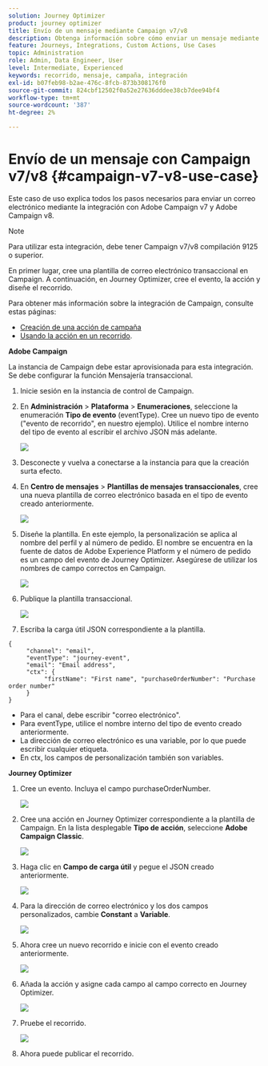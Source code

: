 ```yaml
---
solution: Journey Optimizer
product: journey optimizer
title: Envío de un mensaje mediante Campaign v7/v8
description: Obtenga información sobre cómo enviar un mensaje mediante Campaign v7/v8
feature: Journeys, Integrations, Custom Actions, Use Cases
topic: Administration
role: Admin, Data Engineer, User
level: Intermediate, Experienced
keywords: recorrido, mensaje, campaña, integración
exl-id: b07feb98-b2ae-476c-8fcb-873b308176f0
source-git-commit: 824cbf12502f0a52e27636dddee38cb7dee94bf4
workflow-type: tm+mt
source-wordcount: '387'
ht-degree: 2%

---
```


# Envío de un mensaje con Campaign v7/v8 {#campaign-v7-v8-use-case}

Este caso de uso explica todos los pasos necesarios para enviar un correo electrónico mediante la integración con Adobe Campaign v7 y Adobe Campaign v8.

>[!NOTE]
>
>Para utilizar esta integración, debe tener Campaign v7/v8 compilación 9125 o superior.

En primer lugar, cree una plantilla de correo electrónico transaccional en Campaign. A continuación, en Journey Optimizer, cree el evento, la acción y diseñe el recorrido.

Para obtener más información sobre la integración de Campaign, consulte estas páginas:

* [Creación de una acción de campaña](../action/acc-action.md)
* [Usando la acción en un recorrido](../building-journeys/using-adobe-campaign-v7-v8.md).

**Adobe Campaign**

La instancia de Campaign debe estar aprovisionada para esta integración. Se debe configurar la función Mensajería transaccional.

1. Inicie sesión en la instancia de control de Campaign.

1. En **Administración** > **Plataforma** > **Enumeraciones**, seleccione la enumeración **Tipo de evento** (eventType). Cree un nuevo tipo de evento (&quot;evento de recorrido&quot;, en nuestro ejemplo). Utilice el nombre interno del tipo de evento al escribir el archivo JSON más adelante.

   ![](assets/accintegration-uc-1.png)

1. Desconecte y vuelva a conectarse a la instancia para que la creación surta efecto.

1. En **Centro de mensajes** > **Plantillas de mensajes transaccionales**, cree una nueva plantilla de correo electrónico basada en el tipo de evento creado anteriormente.

   ![](assets/accintegration-uc-2.png)

1. Diseñe la plantilla. En este ejemplo, la personalización se aplica al nombre del perfil y al número de pedido. El nombre se encuentra en la fuente de datos de Adobe Experience Platform y el número de pedido es un campo del evento de Journey Optimizer. Asegúrese de utilizar los nombres de campo correctos en Campaign.

   ![](assets/accintegration-uc-3.png)

1. Publique la plantilla transaccional.

   ![](assets/accintegration-uc-4.png)

1. Escriba la carga útil JSON correspondiente a la plantilla.

```
{
     "channel": "email",
     "eventType": "journey-event",
     "email": "Email address",
     "ctx": {
          "firstName": "First name", "purchaseOrderNumber": "Purchase order number"
     }
}
```

* Para el canal, debe escribir &quot;correo electrónico&quot;.
* Para eventType, utilice el nombre interno del tipo de evento creado anteriormente.
* La dirección de correo electrónico es una variable, por lo que puede escribir cualquier etiqueta.
* En ctx, los campos de personalización también son variables.

**Journey Optimizer**

1. Cree un evento. Incluya el campo purchaseOrderNumber.

   ![](assets/accintegration-uc-5.png)

1. Cree una acción en Journey Optimizer correspondiente a la plantilla de Campaign. En la lista desplegable **Tipo de acción**, seleccione **Adobe Campaign Classic**.

   ![](assets/accintegration-uc-6.png)

1. Haga clic en **Campo de carga útil** y pegue el JSON creado anteriormente.

   ![](assets/accintegration-uc-7.png)

1. Para la dirección de correo electrónico y los dos campos personalizados, cambie **Constant** a **Variable**.

   ![](assets/accintegration-uc-8.png)

1. Ahora cree un nuevo recorrido e inicie con el evento creado anteriormente.

   ![](assets/accintegration-uc-9.png)

1. Añada la acción y asigne cada campo al campo correcto en Journey Optimizer.

   ![](assets/accintegration-uc-10.png)

1. Pruebe el recorrido.

   ![](assets/accintegration-uc-11.png)

1. Ahora puede publicar el recorrido.
